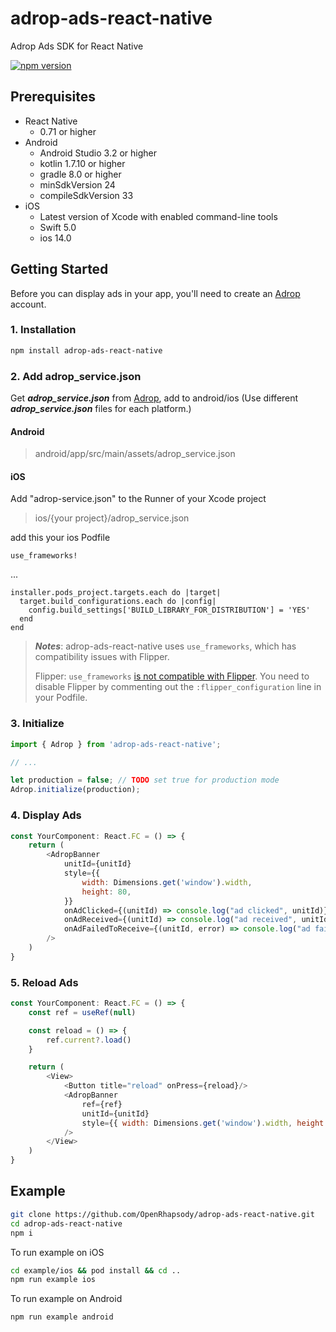 # adrop-ads-react-native

Adrop Ads SDK for React Native

[![npm version](https://badge.fury.io/js/adrop-ads-react-native.svg)](https://badge.fury.io/js/adrop-ads-react-native)

Prerequisites
-------------
- React Native
    - 0.71 or higher
- Android
    - Android Studio 3.2 or higher
    - kotlin 1.7.10 or higher
    - gradle 8.0 or higher
    - minSdkVersion 24
    - compileSdkVersion 33
- iOS
    - Latest version of Xcode with enabled command-line tools
    - Swift 5.0
    - ios 14.0

Getting Started
---------------

Before you can display ads in your app, you'll need to create an [Adrop](https://adrop.io) account.


### 1. Installation

```sh
npm install adrop-ads-react-native
```

### 2. Add adrop_service.json

Get ***adrop_service.json*** from [Adrop](https://adrop.io), add to android/ios
(Use different ***adrop_service.json*** files for each platform.)

#### Android
> android/app/src/main/assets/adrop_service.json

#### iOS

Add "adrop-service.json" to the Runner of your Xcode project
> ios/{your project}/adrop_service.json

add this your ios Podfile

```shell
use_frameworks!
```
...
```
installer.pods_project.targets.each do |target|
  target.build_configurations.each do |config|
    config.build_settings['BUILD_LIBRARY_FOR_DISTRIBUTION'] = 'YES'
  end
end
```


> ***Notes***: adrop-ads-react-native uses ```use_frameworks```, which has compatibility issues with Flipper.
>
> Flipper: ```use_frameworks``` [is not compatible with Flipper](https://github.com/reactwg/react-native-releases/discussions/21#discussioncomment-2924919). You need to disable Flipper by commenting out the ```:flipper_configuration``` line in your Podfile.


### 3. Initialize
```js
import { Adrop } from 'adrop-ads-react-native';

// ...

let production = false; // TODO set true for production mode
Adrop.initialize(production);
```

### 4. Display Ads

```js
const YourComponent: React.FC = () => {
    return (
        <AdropBanner
            unitId={unitId}
            style={{
                width: Dimensions.get('window').width,
                height: 80,
            }}
            onAdClicked={(unitId) => console.log("ad clicked", unitId)}
            onAdReceived={(unitId) => console.log("ad received", unitId)}
            onAdFailedToReceive={(unitId, error) => console.log("ad failed to receive, ", unitId, error)}
        />
    )
}

```

### 5. Reload Ads

```js
const YourComponent: React.FC = () => {
    const ref = useRef(null)

    const reload = () => {
        ref.current?.load()
    }

    return (
        <View>
            <Button title="reload" onPress={reload}/>
            <AdropBanner
                ref={ref}
                unitId={unitId}
                style={{ width: Dimensions.get('window').width, height: 80, }}
            />
        </View>
    )
}

```

## Example

```sh
git clone https://github.com/OpenRhapsody/adrop-ads-react-native.git
cd adrop-ads-react-native
npm i
```

To run example on iOS
```sh
cd example/ios && pod install && cd ..
npm run example ios
```

To run example on Android
```sh
npm run example android
```
